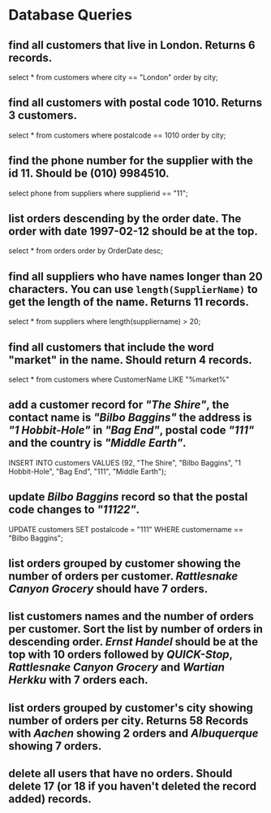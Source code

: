 # Database Queries

## find all customers that live in London. Returns 6 records.
select * from customers 
where city == "London" order by city;

## find all customers with postal code 1010. Returns 3 customers.
select * from customers 
where postalcode == 1010 order by city;

## find the phone number for the supplier with the id 11. Should be (010) 9984510.
select phone from suppliers 
where supplierid == "11";

## list orders descending by the order date. The order with date 1997-02-12 should be at the top.
select * from orders
order by OrderDate desc;

## find all suppliers who have names longer than 20 characters. You can use `length(SupplierName)` to get the length of the name. Returns 11 records.
select * from suppliers
where length(suppliername) > 20;

## find all customers that include the word "market" in the name. Should return 4 records.
select * from customers
where CustomerName LIKE "%market%"

## add a customer record for _"The Shire"_, the contact name is _"Bilbo Baggins"_ the address is _"1 Hobbit-Hole"_ in _"Bag End"_, postal code _"111"_ and the country is _"Middle Earth"_.
INSERT INTO customers
VALUES (92, "The Shire", "Bilbo Baggins", "1 Hobbit-Hole", "Bag End", "111", "Middle Earth");

## update _Bilbo Baggins_ record so that the postal code changes to _"11122"_.
UPDATE customers
SET postalcode = "111"
WHERE customername == "Bilbo Baggins";

## list orders grouped by customer showing the number of orders per customer. _Rattlesnake Canyon Grocery_ should have 7 orders.

## list customers names and the number of orders per customer. Sort the list by number of orders in descending order. _Ernst Handel_ should be at the top with 10 orders followed by _QUICK-Stop_, _Rattlesnake Canyon Grocery_ and _Wartian Herkku_ with 7 orders each.

## list orders grouped by customer's city showing number of orders per city. Returns 58 Records with _Aachen_ showing 2 orders and _Albuquerque_ showing 7 orders.

## delete all users that have no orders. Should delete 17 (or 18 if you haven't deleted the record added) records.
